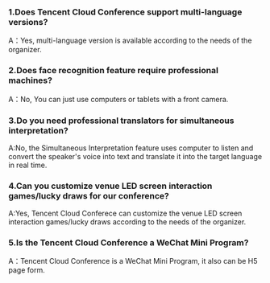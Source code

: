 ### 1.Does Tencent Cloud Conference support multi-language versions?
A：Yes, multi-language version is available according to the needs of the organizer.

### 2.Does face recognition feature require professional machines?
A：No, You can just use computers or tablets with a front camera.

### 3.Do you need professional translators for simultaneous interpretation?
A:No, the Simultaneous Interpretation feature uses computer to listen and convert the speaker's voice into text and translate it into the target language in real time.

### 4.Can you customize venue LED screen interaction games/lucky draws for our conference?
A:Yes, Tencent Cloud Conferece can customize the venue LED screen interaction games/lucky draws according to the needs of the organizer.

### 5.Is the Tencent Cloud Conference a WeChat Mini Program?
A：Tencent Cloud Conference is a WeChat Mini Program, it also can be H5 page form.
